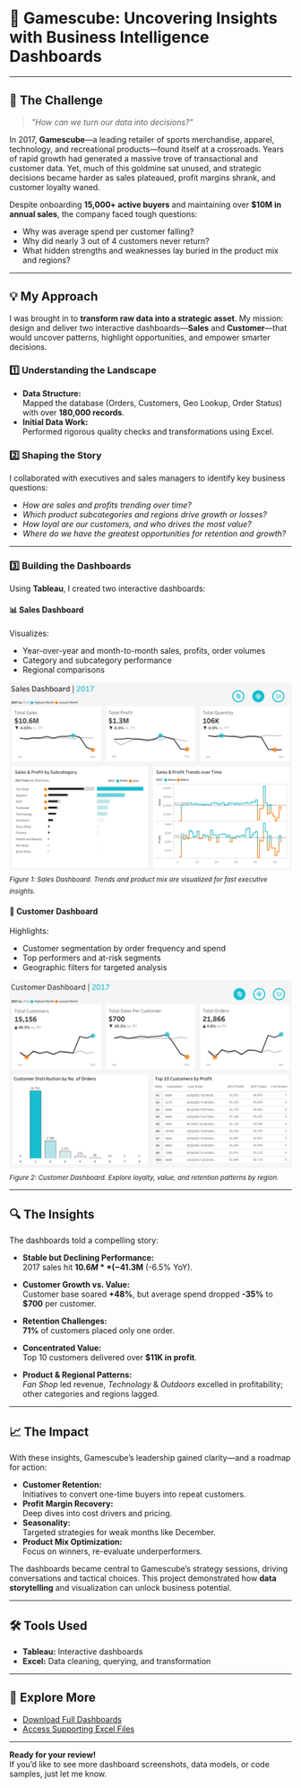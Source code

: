# 🎲 Gamescube: Uncovering Insights with Business Intelligence Dashboards

---

## 🚩 The Challenge

> *"How can we turn our data into decisions?"*

In 2017, **Gamescube**—a leading retailer of sports merchandise, apparel, technology, and recreational products—found itself at a crossroads. Years of rapid growth had generated a massive trove of transactional and customer data. Yet, much of this goldmine sat unused, and strategic decisions became harder as sales plateaued, profit margins shrank, and customer loyalty waned.

Despite onboarding **15,000+ active buyers** and maintaining over **$10M in annual sales**, the company faced tough questions:
- Why was average spend per customer falling?
- Why did nearly 3 out of 4 customers never return?
- What hidden strengths and weaknesses lay buried in the product mix and regions?

---

## 💡 My Approach

I was brought in to **transform raw data into a strategic asset**. My mission: design and deliver two interactive dashboards—**Sales** and **Customer**—that would uncover patterns, highlight opportunities, and empower smarter decisions.

### 1️⃣ Understanding the Landscape

- **Data Structure:**  
  Mapped the database (Orders, Customers, Geo Lookup, Order Status) with over **180,000 records**.
- **Initial Data Work:**  
  Performed rigorous quality checks and transformations using Excel.

### 2️⃣ Shaping the Story

I collaborated with executives and sales managers to identify key business questions:

- _How are sales and profits trending over time?_
- _Which product subcategories and regions drive growth or losses?_
- _How loyal are our customers, and who drives the most value?_
- _Where do we have the greatest opportunities for retention and growth?_

---

### 3️⃣ Building the Dashboards

Using **Tableau**, I created two interactive dashboards:

#### 📊 Sales Dashboard

Visualizes:
- Year-over-year and month-to-month sales, profits, order volumes
- Category and subcategory performance
- Regional comparisons

![Sales Dashboard Screenshot](Sales_dashboard.png)
<sub>*Figure 1: Sales Dashboard. Trends and product mix are visualized for fast executive insights.*</sub>

#### 👥 Customer Dashboard

Highlights:
- Customer segmentation by order frequency and spend
- Top performers and at-risk segments
- Geographic filters for targeted analysis

![Customer Dashboard Screenshot](Customer_Dashboard.png)
<sub>*Figure 2: Customer Dashboard. Explore loyalty, value, and retention patterns by region.*</sub>

---

## 🔍 The Insights

The dashboards told a compelling story:

- **Stable but Declining Performance:**  
  2017 sales hit **$10.6M** (-4% YoY); profit fell to **$1.3M** (-6.5% YoY).

- **Customer Growth vs. Value:**  
  Customer base soared **+48%**, but average spend dropped **-35%** to **$700** per customer.

- **Retention Challenges:**  
  **71%** of customers placed only one order.

- **Concentrated Value:**  
  Top 10 customers delivered over **$11K in profit**.

- **Product & Regional Patterns:**  
  _Fan Shop_ led revenue, _Technology_ & _Outdoors_ excelled in profitability; other categories and regions lagged.

---

## 📈 The Impact

With these insights, Gamescube’s leadership gained clarity—and a roadmap for action:

- **Customer Retention:**  
  Initiatives to convert one-time buyers into repeat customers.
- **Profit Margin Recovery:**  
  Deep dives into cost drivers and pricing.
- **Seasonality:**  
  Targeted strategies for weak months like December.
- **Product Mix Optimization:**  
  Focus on winners, re-evaluate underperformers.

The dashboards became central to Gamescube’s strategy sessions, driving conversations and tactical choices. This project demonstrated how **data storytelling** and visualization can unlock business potential.

---

## 🛠️ Tools Used

- **Tableau:** Interactive dashboards
- **Excel:** Data cleaning, querying, and transformation

---

## 🔗 Explore More

- [Download Full Dashboards](https://public.tableau.com/app/profile/derek.sado8467/viz/GamescubeSalesDashboard/SalesDashboard)
- [Access Supporting Excel Files](#)

---

**Ready for your review!**  
If you’d like to see more dashboard screenshots, data models, or code samples, just let me know.
